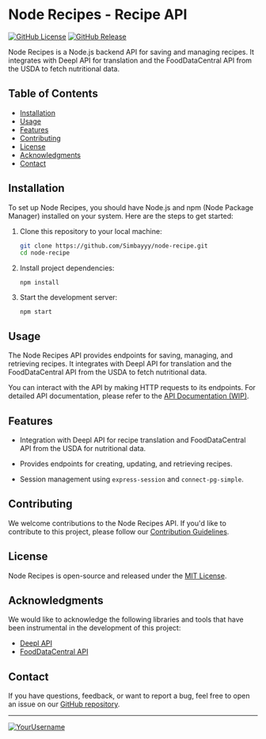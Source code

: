 # Node Recipes - Recipe API

[![GitHub License](https://img.shields.io/badge/license-MIT-blue.svg)](LICENSE)
[![GitHub Release](https://img.shields.io/badge/version-0.1.0-blue.svg)](https://github.com/Simbayyy/node-recipe/releases)

Node Recipes is a Node.js backend API for saving and managing recipes. It integrates with Deepl API for translation and the FoodDataCentral API from the USDA to fetch nutritional data.

## Table of Contents

- [Installation](#installation)
- [Usage](#usage)
- [Features](#features)
- [Contributing](#contributing)
- [License](#license)
- [Acknowledgments](#acknowledgments)
- [Contact](#contact)

## Installation

To set up Node Recipes, you should have Node.js and npm (Node Package Manager) installed on your system. Here are the steps to get started:

1. Clone this repository to your local machine:
   ```sh
   git clone https://github.com/Simbayyy/node-recipe.git
   cd node-recipe
   ```
2. Install project dependencies:
   ```
   npm install
   ```
3. Start the development server:
   ```
   npm start
   ```
   
## Usage

The Node Recipes API provides endpoints for saving, managing, and retrieving recipes. It integrates with Deepl API for translation and the FoodDataCentral API from the USDA to fetch nutritional data.

You can interact with the API by making HTTP requests to its endpoints. For detailed API documentation, please refer to the [API Documentation (WIP)](API.md).

## Features

- Integration with Deepl API for recipe translation and FoodDataCentral API from the USDA for nutritional data.

- Provides endpoints for creating, updating, and retrieving recipes.

- Session management using `express-session` and `connect-pg-simple`.

## Contributing

We welcome contributions to the Node Recipes API. If you'd like to contribute to this project, please follow our [Contribution Guidelines](CONTRIBUTING.md).

## License

Node Recipes is open-source and released under the [MIT License](LICENSE).

## Acknowledgments

We would like to acknowledge the following libraries and tools that have been instrumental in the development of this project:

- [Deepl API](https://www.deepl.com/docs-api)
- [FoodDataCentral API](https://fdc.nal.usda.gov/index.html)

## Contact

If you have questions, feedback, or want to report a bug, feel free to open an issue on our [GitHub repository](https://github.com/Simbayyy/node-recipe/issues).

---

[![YourUsername](https://img.shields.io/badge/Find%20More-Projects-9cf)](https://github.com/Simbayyy)

